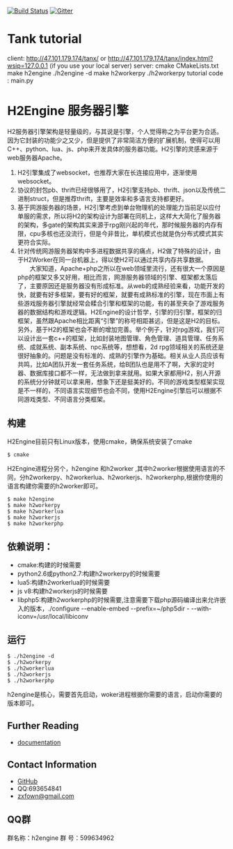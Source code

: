 [![Build Status](https://travis-ci.org/fanchy/h2engine.svg?branch=master)](https://travis-ci.org/fanchy/h2engine)
[![Gitter](https://img.shields.io/badge/chat-on%20gitter-blue.svg)](https://gitter.im/h2engine/Bug-Issues)

# Tank tutorial
client:
    http://47.101.179.174/tanx/
    or http://47.101.179.174/tanx/index.html?wsip=127.0.0.1 (if you use your local server)
server:
    cmake CMakeLists.txt
    make h2engine
    ./h2engine -d
    make h2workerpy
    ./h2workerpy
    tutorial code : main.py

# H2Engine 服务器引擎
H2服务器引擎架构是轻量级的，与其说是引擎，个人觉得称之为平台更为合适。因为它封装的功能少之又少，但是提供了非常简洁方便的扩展机制，使得可以用C++、python、lua、js、php来开发具体的服务器功能。H2引擎的灵感来源于web服务器Apache。

1.  H2引擎集成了websocket，也推荐大家在长连接应用中，逐渐使用websocket。
2.  协议的封包pb、thrift已经很够用了，H2引擎支持pb、thrift、json以及传统二进制struct，但是推荐thrift，主要是效率和多语言支持都更好。
3.  基于网游服务器的场景，H2引擎考虑到单台物理机的处理能力当前足以应付单服的需求，所以将H2的架构设计为部署在同机上，这样大大简化了服务器的架构，多gate的架构其实来源于rpg刚兴起的年代，那时候服务器的内存有限，cpu多核也还没流行，但是今非昔比，单机模式也就是伪分布式模式其实更符合实际。
4.  针对传统网游服务器架构中多进程数据共享的痛点，H2做了特殊的设计，由于H2Worker在同一台机器上，得以使H2可以通过共享内存共享数据。
　　大家知道，Apache+php之所以在web领域里流行，还有很大一个原因是php的框架又多又好用，相比而言，网游服务器领域的引擎、框架都太落后了，主要原因还是服务器没有形成标准。从web的成熟经验来看，功能开发的快，就要有好多框架，要有好的框架，就要有成熟标准的引擎，现在市面上有些游戏服务器引擎就经常会糅合引擎和框架的功能，有的甚至夹杂了游戏服务器的数据结构和游戏逻辑。H2Engine的设计哲学，引擎的归引擎，框架的归框架，虽然跟Apache相比距离“引擎”的称号相距甚远，但是这是H2的目标。另外，基于H2的框架也会不断的增加完善。举个例子，针对rpg游戏，我们可以设计出一套c++的框架，比如封装地图管理、角色管理、道具管理、任务系统、成就系统、副本系统、npc系统等，想想看，2d rpg领域相关的系统还是很好抽象的。问题是没有标准的、成熟的引擎作为基础。相关从业人员应该有共鸣，比如A团队开发一套任务系统，给B团队也是用不了啊，大家的定时器、数据库接口都不一样，无法做到拿来就用。如果大家都用H2，别人开源的系统分分钟就可以拿来用，想象下还是挺美好的。不同的游戏类型框架实现是不一样的，不同语言实现细节也会不同，使用H2Engine引擎后可以根据不同游戏类型、不同语言分类框架。
## 构建
H2Engine目前只有Linux版本，使用cmake，确保系统安装了cmake
```shell
$ cmake  
```
H2Engine进程分另个，h2engine 和h2worker ,其中h2worker根据使用语言的不同，分h2workerpy、h2workerlua、h2workerjs、h2workerphp,根据你使用的语言构建你需要的h2worker即可。
```shell
$ make h2engine
$ make h2workerpy
$ make h2workerlua
$ make h2workerjs
$ make h2workerphp
```
## 依赖说明：
- cmake:构建的时候需要
- python2.6或python2.7:构建h2workerpy的时候需要
- lua5:构建h2workerlua的时候需要
- js v8:构建h2workerjs的时候需要
- libphp5:构建h2workerphp的时候需要,注意需要下载php源码编译出来允许嵌入的版本，./configure --enable-embed  --prefix=~/php5dir - --with-iconv=/usr/local/libiconv
## 运行
```shell
$ ./h2engine -d
$ ./h2workerpy
$ ./h2workerlua
$ ./h2workerjs
$ ./h2workerphp
```
h2engine是核心，需要首先启动，woker进程根据你需要的语言，启动你需要的版本即可。

## Further Reading

- [documentation](http://h2cloud.org)

## Contact Information
- [GitHub](https://github.com/fanchy/h2engine)
- QQ:693654841
- [zxfown@gmail.com](mailto:zxfown@gmail.com)
## QQ群
群名称：h2engine
群  号：599634962

